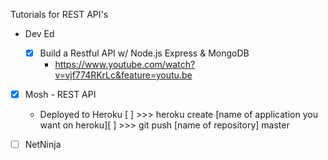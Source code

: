Tutorials for REST API's

- Dev Ed

  - [x] Build a Restful API w/ Node.js Express & MongoDB
    - https://www.youtube.com/watch?v=vjf774RKrLc&feature=youtu.be

- [x] Mosh - REST API

  - Deployed to Heroku
    [ ] >>> heroku create [name of application you want on heroku][ ] >>> git push [name of repository] master

- [ ] NetNinja
